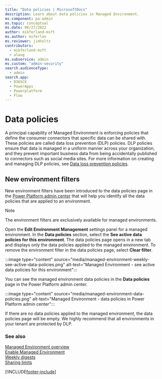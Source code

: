 ```yaml
---
title: "Data policies | MicrosoftDocs"
description: Learn about data policies in Managed Environment.
ms.component: pa-admin
ms.topic: conceptual
ms.date: 06/27/2022
author: mikferland-msft
ms.author: miferlan
ms.reviewer: jimholtz
contributors:
  - mikferland-msft
  - alaug 
ms.subservice: admin
ms.custom: "admin-security"
search.audienceType: 
  - admin
search.app:
  - D365CE
  - PowerApps
  - Powerplatform
  - Flow
---
```

# Data policies

A principal capability of Managed Environment is enforcing policies that define the consumer connectors that specific data can be shared with. These policies are called data loss prevention (DLP) policies. DLP policies ensure that data is managed in a uniform manner across your organization, and they prevent important business data from being accidentally published to connectors such as social media sites. For more information on creating and managing DLP policies, see [Data loss prevention policies](wp-data-loss-prevention.md).

## New environment filters

New environment filters have been introduced to the data policies page in the [Power Platform admin center](https://admin.powerplatform.microsoft.com/) that will help you identify all the data policies that are applied to an environment.

> [!NOTE]
> The environment filters are exclusively available for managed environments.

Open the **Edit Environment Management** settings panel for a managed environment. In the **Data policies** section, select the **See active data policies for this environment**. The data policies page opens in a new tab and displays only the data policies applied to the managed environment. To remove the environment filter in the data policies page, select **Clear filter**.

:::image type="content" source="media/managed-environment-weekly-see-active-data-policies.png" alt-text="Managed Environment - see active data policies for this environment":::

You can see the managed environment data policies in the **Data policies** page in the Power Platform admin center.

:::image type="content" source="media/managed-environment-data-policies.png" alt-text="Managed Environment - data policies in Power Platform admin center":::

If there are no data policies applied to the managed environment, the data policies page will be empty. We highly recommend that all environments in your tenant are protected by DLP.

### See also  
[Managed Environment overview](managed-environment-overview.md) <br />
[Enable Managed Environment](managed-environment-enable.md) <br />
[Weekly digests](managed-environment-weekly-digests.md) <br />
[Sharing limits](managed-environment-sharing-limits.md)  <br />







[!INCLUDE[footer-include](../includes/footer-banner.md)]
